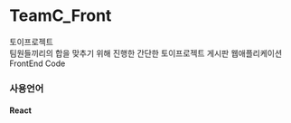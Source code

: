 # TeamC_Front
토이프로젝트  
팀원들끼리의 합을 맞추기 위해 진행한 간단한 토이프로젝트
게시판 웹애플리케이션 FrontEnd Code
### 사용언어
#### React

